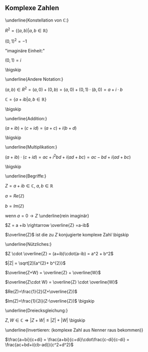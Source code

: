 ## Komplexe Zahlen

\underline{Konstellation von $\mathbb{C}$:}

$R^2 = \{(a,b) | a,b \in \mathbb{R}\}$

$(0,1)^2 = -1$

"imaginäre Einheit:"

$(0,1) = i$

\bigskip

\underline{Andere Notation:}

   $(a,b)\in R^2 = (a,0) + (0,b) = (a,0) + (0,1) \cdot (b,0) = a + i \cdot b$

   $\mathbb{C} = \{a + i b | a,b \in \mathbb{R}\}$

\bigskip

\underline{Addition:}

$(a + ib) + (c + id) = (a + c) + i(b+d)$

\bigskip

\underline{Multiplikation:}

$(a+ib) \cdot (c + id) = ac + i^2 bd + i (ad + bc) = ac -bd+i(ad+bc)$

\bigskip

\underline{Begriffe:}

$Z= a+ib \in \mathbb{C}$, $a,b \in \mathbb{R}$

$a = Re(\mathbb{Z})$

$b= Im(\mathbb{Z})$

wenn $a=0 \rightarrow Z$ \underline{rein imaginär}

$Z = a +ib \rightarrow \overline{Z} =a-ib$

$\overline{Z}$ ist die zu $Z$ konjugierte komplexe Zahl
\bigskip

\underline{Nützliches:}

$Z \cdot \overline{Z} = (a+ib)\cdot(a-ib) = a^2 + b^2$

$|Z| = \sqrt[2]{a^{2}+ b^{2}}$

$\overline{Z+W} = \overline{Z} + \overline{W}$

$\overline{Z\cdot W} = \overline{Z} \cdot \overline{W}$

$Re(Z)=\frac{1}{2}(Z+\overline{Z})$

$Im(Z)=\frac{1}{2i}(Z-\overline{Z})$
\bigskip 

\underline{Dreiecksgleichung:}

$Z,W \in \mathbb{C} \Rightarrow |Z+W| \leq |Z|+|W|$
\bigskip

\underline{Invertieren: (komplexe Zahl aus Nenner raus bekommen)}

$\frac{a+bi}{c+di} = \frac{a+bi}{c+di}\cdot\frac{c-di}{c-di} = \frac{ac+bd+i(cb-ad)}{c^2+d^2}$
